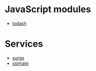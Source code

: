 JavaScript modules
====

- [lodash](https://lodash.com/)

Services
====

- [surge](https://surge.sh/)
- [sslmate](https://sslmate.com/)

